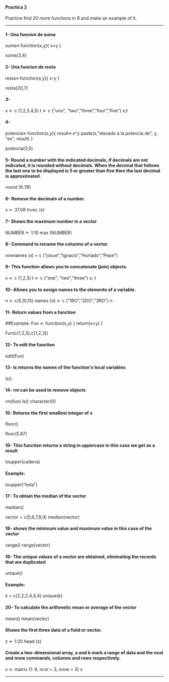 #### Practica 2

 Practice find 20 more functions in R and make an example of it.

-----------
#### 1- Una funcion de suma

suma<-function(x,y){
    x+y
   }

suma(3,4)

 #### 2- Una funcion de resta

 resta<-function(x,y){
    x-y
   }

resta(20,7)

#### 3- 

x <- c (1,2,3,4,5)
t <- c ("uno", "two","three","four","five")
x;t


#### 4- 

potencia<-function(x,y){
     result<-x^y
     paste(x,"elevado a la potencia de", y, "es", result)
   }

potencia(3,5)

#### 5- Round a number with the indicated decimals, if decimals are not indicated, it is rounded without decimals. When the decimal that follows the last one to be displayed is 5 or greater than five then the last decimal is approximated.

round (6.78) 

#### 6- Remove the decimals of a number.

x <- 37.06
trunc (x)

#### 7- Shows the maximum number in a vector

NUMBER <- 1:10
max (NUMBER)

#### 8- Command to rename the columns of a vector.

rownames (x) = c ("josue","Ignacio","Hurtado","Pepe")

#### 9- This function allows you to concatenate (join) objects.

x <- c (1,2,3)
t <- c ("one", "two","three")
x; t

#### 10- Allows you to assign names to the elements of a variable.

n <- c(5,10,15)
names (n) <- c ("1RO","2DO","3RO")
n

#### 11- Return values ​​from a function

##Example:
Fun <- function(x,y) {
  return(x+y)
}

Fun(c(1,2,3),c(1,2,3))

#### 12- To edit the function

edit(Fun)

#### 13- ls returns the names of the function's local variables

ls()

#### 14- rm can be used to remove objects

rm(fun)
ls()
character(0)

#### 15- Returns the first smallest integer of x

floor()

floor(5.87)

#### 16- This function returns a string in uppercase in this case we get as a result

toupper(cadena)

#### Example:

toupper(“hola”)


#### 17- To obtain the median of the vector

median()

vector = c(5,6,7,8,9)
median(vector)

#### 18- shows the minimum value and maximum value in this case of the vector

range()
range(vector)


#### 19- The unique values ​​of a vector are obtained, eliminating the records that are duplicated

unique() 

#### Example: 

k = c(2,2,2,4,4,4)
unique(k)

#### 20- To calculate the arithmetic mean or average of the vector

mean()
mean(vector)

#### Shows the first three data of a field or vector.

z <- 1:20
head (z)

#### Create a two-dimensional array, a and b mark a range of data and the ncol and nrow commands, columns and rows respectively.

x <- matrix (1: 9, ncol = 3, nrow = 3)
x 

-----------




